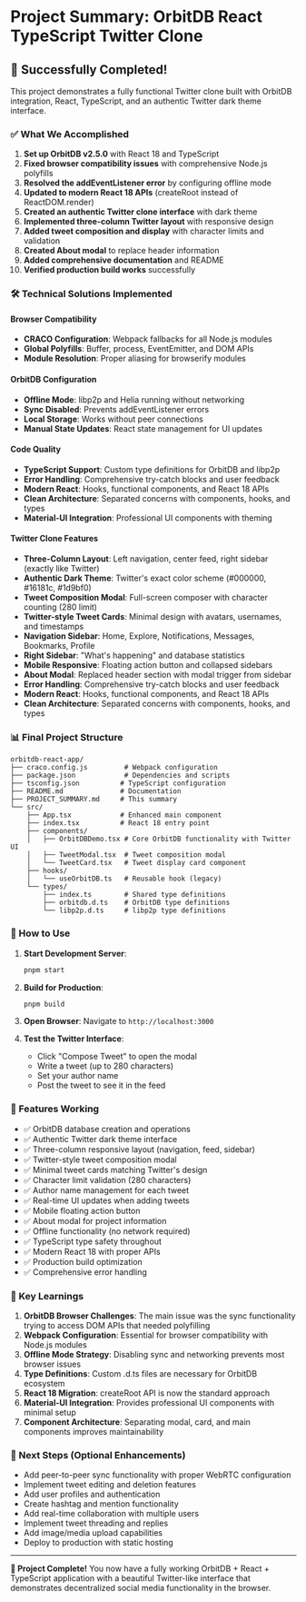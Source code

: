 # Project Summary: OrbitDB React TypeScript Twitter Clone

## 🎉 Successfully Completed!

This project demonstrates a fully functional Twitter clone built with OrbitDB integration, React, TypeScript, and an authentic Twitter dark theme interface.

### ✅ What We Accomplished

1. **Set up OrbitDB v2.5.0** with React 18 and TypeScript
2. **Fixed browser compatibility issues** with comprehensive Node.js polyfills
3. **Resolved the addEventListener error** by configuring offline mode
4. **Updated to modern React 18 APIs** (createRoot instead of ReactDOM.render)
5. **Created an authentic Twitter clone interface** with dark theme
6. **Implemented three-column Twitter layout** with responsive design
7. **Added tweet composition and display** with character limits and validation
8. **Created About modal** to replace header information
9. **Added comprehensive documentation** and README
10. **Verified production build works** successfully

### 🛠 Technical Solutions Implemented

#### Browser Compatibility
- **CRACO Configuration**: Webpack fallbacks for all Node.js modules
- **Global Polyfills**: Buffer, process, EventEmitter, and DOM APIs
- **Module Resolution**: Proper aliasing for browserify modules

#### OrbitDB Configuration
- **Offline Mode**: libp2p and Helia running without networking
- **Sync Disabled**: Prevents addEventListener errors
- **Local Storage**: Works without peer connections
- **Manual State Updates**: React state management for UI updates

#### Code Quality
- **TypeScript Support**: Custom type definitions for OrbitDB and libp2p
- **Error Handling**: Comprehensive try-catch blocks and user feedback
- **Modern React**: Hooks, functional components, and React 18 APIs
- **Clean Architecture**: Separated concerns with components, hooks, and types
- **Material-UI Integration**: Professional UI components with theming

#### Twitter Clone Features
- **Three-Column Layout**: Left navigation, center feed, right sidebar (exactly like Twitter)
- **Authentic Dark Theme**: Twitter's exact color scheme (#000000, #16181c, #1d9bf0)  
- **Tweet Composition Modal**: Full-screen composer with character counting (280 limit)
- **Twitter-style Tweet Cards**: Minimal design with avatars, usernames, and timestamps
- **Navigation Sidebar**: Home, Explore, Notifications, Messages, Bookmarks, Profile
- **Right Sidebar**: "What's happening" and database statistics
- **Mobile Responsive**: Floating action button and collapsed sidebars
- **About Modal**: Replaced header section with modal trigger from sidebar
- **Error Handling**: Comprehensive try-catch blocks and user feedback
- **Modern React**: Hooks, functional components, and React 18 APIs
- **Clean Architecture**: Separated concerns with components, hooks, and types

### 📊 Final Project Structure

```
orbitdb-react-app/
├── craco.config.js         # Webpack configuration
├── package.json            # Dependencies and scripts
├── tsconfig.json          # TypeScript configuration
├── README.md              # Documentation
├── PROJECT_SUMMARY.md     # This summary
└── src/
    ├── App.tsx            # Enhanced main component
    ├── index.tsx          # React 18 entry point
    ├── components/
    │   ├── OrbitDBDemo.tsx # Core OrbitDB functionality with Twitter UI
    │   ├── TweetModal.tsx  # Tweet composition modal
    │   └── TweetCard.tsx   # Tweet display card component
    ├── hooks/
    │   └── useOrbitDB.ts   # Reusable hook (legacy)
    └── types/
        ├── index.ts        # Shared type definitions
        ├── orbitdb.d.ts    # OrbitDB type definitions
        └── libp2p.d.ts     # libp2p type definitions
```

### 🚀 How to Use

1. **Start Development Server**:
   ```bash
   pnpm start
   ```

2. **Build for Production**:
   ```bash
   pnpm build
   ```

3. **Open Browser**: Navigate to `http://localhost:3000`

4. **Test the Twitter Interface**: 
   - Click "Compose Tweet" to open the modal
   - Write a tweet (up to 280 characters)
   - Set your author name
   - Post the tweet to see it in the feed

### 🌟 Features Working

- ✅ OrbitDB database creation and operations
- ✅ Authentic Twitter dark theme interface
- ✅ Three-column responsive layout (navigation, feed, sidebar)
- ✅ Twitter-style tweet composition modal
- ✅ Minimal tweet cards matching Twitter's design
- ✅ Character limit validation (280 characters)
- ✅ Author name management for each tweet
- ✅ Real-time UI updates when adding tweets
- ✅ Mobile floating action button
- ✅ About modal for project information
- ✅ Offline functionality (no network required)
- ✅ TypeScript type safety throughout
- ✅ Modern React 18 with proper APIs
- ✅ Production build optimization
- ✅ Comprehensive error handling

### 🎯 Key Learnings

1. **OrbitDB Browser Challenges**: The main issue was the sync functionality trying to access DOM APIs that needed polyfilling
2. **Webpack Configuration**: Essential for browser compatibility with Node.js modules
3. **Offline Mode Strategy**: Disabling sync and networking prevents most browser issues
4. **Type Definitions**: Custom .d.ts files are necessary for OrbitDB ecosystem
5. **React 18 Migration**: createRoot API is now the standard approach
6. **Material-UI Integration**: Provides professional UI components with minimal setup
7. **Component Architecture**: Separating modal, card, and main components improves maintainability

### 🔮 Next Steps (Optional Enhancements)

- Add peer-to-peer sync functionality with proper WebRTC configuration
- Implement tweet editing and deletion features
- Add user profiles and authentication
- Create hashtag and mention functionality
- Add real-time collaboration with multiple users
- Implement tweet threading and replies
- Add image/media upload capabilities
- Deploy to production with static hosting

---

**🎉 Project Complete!** You now have a fully working OrbitDB + React + TypeScript application with a beautiful Twitter-like interface that demonstrates decentralized social media functionality in the browser.
